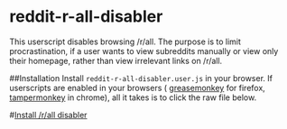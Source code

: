 reddit-r-all-disabler
=====================

This userscript disables browsing /r/all. The purpose is to limit procrastination, if a user wants to view subreddits manually or view only their homepage, rather than view irrelevant links on /r/all.

##Installation
Install `reddit-r-all-disabler.user.js` in your browser. If userscripts are enabled in your browsers ( [greasemonkey](https://addons.mozilla.org/en-US/firefox/addon/greasemonkey/) for firefox, [tampermonkey](https://chrome.google.com/webstore/detail/tampermonkey/dhdgffkkebhmkfjojejmpbldmpobfkfo?hl=en) in chrome), all it takes is to click the raw file below.

#[Install /r/all disabler](https://github.com/Vartan/reddit-r-all-disabler/raw/master/reddit-r-all-disabler.user.js)
